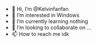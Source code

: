 - 👋 Hi, I’m @Kelvinfanfan
- 👀 I’m interested in Windows
- 🌱 I’m currently learning nothing
- 💞️ I’m looking to collaborate on ...
- 📫 How to reach me idk

<!---
Kelvinfanfan/Kelvinfanfan is a ✨ special ✨ repository because its `README.md` (this file) appears on your GitHub profile.
You can click the Preview link to take a look at your changes.
--->
